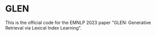 # GLEN
This is the official code for the EMNLP 2023 paper "GLEN: Generative Retrieval via Lexical Index Learning".
